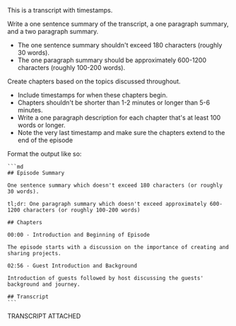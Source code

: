 This is a transcript with timestamps.

Write a one sentence summary of the transcript, a one paragraph summary, and a two paragraph summary.
  - The one sentence summary shouldn't exceed 180 characters (roughly 30 words).
  - The one paragraph summary should be approximately 600-1200 characters (roughly 100-200 words).

Create chapters based on the topics discussed throughout.
  - Include timestamps for when these chapters begin.
  - Chapters shouldn't be shorter than 1-2 minutes or longer than 5-6 minutes.
  - Write a one paragraph description for each chapter that's at least 100 words or longer.
  - Note the very last timestamp and make sure the chapters extend to the end of the episode

Format the output like so:

    ```md
    ## Episode Summary

    One sentence summary which doesn't exceed 180 characters (or roughly 30 words).

    tl;dr: One paragraph summary which doesn't exceed approximately 600-1200 characters (or roughly 100-200 words)

    ## Chapters

    00:00 - Introduction and Beginning of Episode

    The episode starts with a discussion on the importance of creating and sharing projects.

    02:56 - Guest Introduction and Background

    Introduction of guests followed by host discussing the guests' background and journey.

    ## Transcript
    ```

TRANSCRIPT ATTACHED


